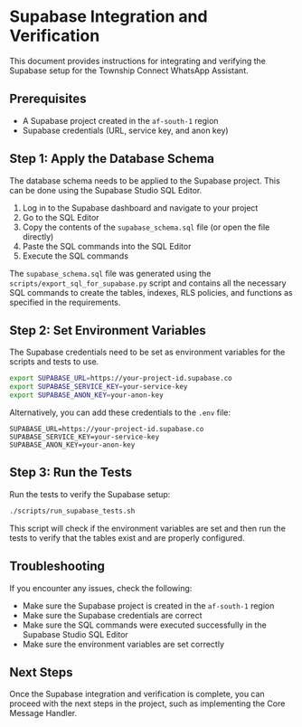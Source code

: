# Supabase Integration and Verification

This document provides instructions for integrating and verifying the Supabase setup for the Township Connect WhatsApp Assistant.

## Prerequisites

- A Supabase project created in the `af-south-1` region
- Supabase credentials (URL, service key, and anon key)

## Step 1: Apply the Database Schema

The database schema needs to be applied to the Supabase project. This can be done using the Supabase Studio SQL Editor.

1. Log in to the Supabase dashboard and navigate to your project
2. Go to the SQL Editor
3. Copy the contents of the `supabase_schema.sql` file (or open the file directly)
4. Paste the SQL commands into the SQL Editor
5. Execute the SQL commands

The `supabase_schema.sql` file was generated using the `scripts/export_sql_for_supabase.py` script and contains all the necessary SQL commands to create the tables, indexes, RLS policies, and functions as specified in the requirements.

## Step 2: Set Environment Variables

The Supabase credentials need to be set as environment variables for the scripts and tests to use.

```bash
export SUPABASE_URL=https://your-project-id.supabase.co
export SUPABASE_SERVICE_KEY=your-service-key
export SUPABASE_ANON_KEY=your-anon-key
```

Alternatively, you can add these credentials to the `.env` file:

```
SUPABASE_URL=https://your-project-id.supabase.co
SUPABASE_SERVICE_KEY=your-service-key
SUPABASE_ANON_KEY=your-anon-key
```

## Step 3: Run the Tests

Run the tests to verify the Supabase setup:

```bash
./scripts/run_supabase_tests.sh
```

This script will check if the environment variables are set and then run the tests to verify that the tables exist and are properly configured.

## Troubleshooting

If you encounter any issues, check the following:

- Make sure the Supabase project is created in the `af-south-1` region
- Make sure the Supabase credentials are correct
- Make sure the SQL commands were executed successfully in the Supabase Studio SQL Editor
- Make sure the environment variables are set correctly

## Next Steps

Once the Supabase integration and verification is complete, you can proceed with the next steps in the project, such as implementing the Core Message Handler.